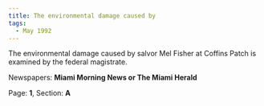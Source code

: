 ```yaml
---  
title: The environmental damage caused by  
tags:  
  - May 1992  
---  
```

  
The environmental damage caused by salvor Mel Fisher at Coffins Patch is examined by the federal magistrate.  
  
Newspapers: **Miami Morning News or The Miami Herald**  
  
Page: **1**, Section: **A** 
